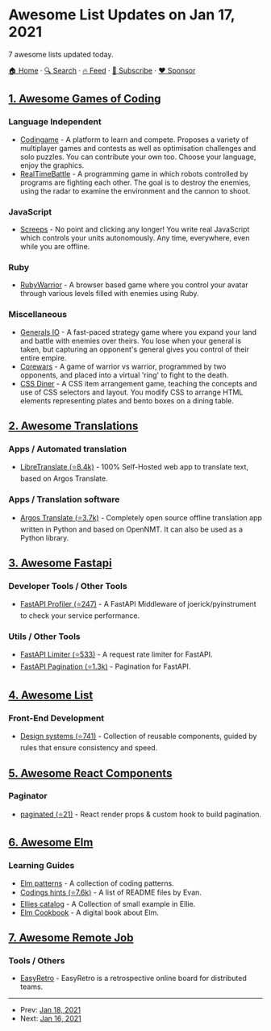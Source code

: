 # Awesome List Updates on Jan 17, 2021

7 awesome lists updated today.

[🏠 Home](/README.md) · [🔍 Search](https://www.trackawesomelist.com/search/) · [🔥 Feed](https://www.trackawesomelist.com/rss.xml) · [📮 Subscribe](https://trackawesomelist.us17.list-manage.com/subscribe?u=d2f0117aa829c83a63ec63c2f&id=36a103854c) · [❤️  Sponsor](https://github.com/sponsors/theowenyoung)



## [1. Awesome Games of Coding](/content/michelpereira/awesome-games-of-coding/README.md)

### Language Independent

*   [Codingame](https://www.codingame.com/home) - A platform to learn and compete. Proposes a variety of multiplayer games and contests as well as optimisation challenges and solo puzzles. You can contribute your own too. Choose your language, enjoy the graphics.
*   [RealTimeBattle](http://realtimebattle.sourceforge.net) - A programming game in which robots controlled by programs are fighting each other. The goal is to destroy the enemies, using the radar to examine the environment and the cannon to shoot.

### JavaScript

*   [Screeps](https://screeps.com) - No point and clicking any longer! You write real JavaScript which controls your units autonomously. Any time, everywhere, even while you are offline.

### Ruby

*   [RubyWarrior](https://www.bloc.io/ruby-warrior) - A browser based game where you control your avatar through various levels filled with enemies using Ruby.

### Miscellaneous

*   [Generals IO](http://generals.io) - A fast-paced strategy game where you expand your land and battle with enemies over theirs. You lose when your general is taken, but capturing an opponent's general gives you control of their entire empire.
*   [Corewars](http://www.corewars.org) - A game of warrior vs warrior, programmed by two opponents, and placed into a virtual 'ring' to fight to the death.
*   [CSS Diner](http://flukeout.github.io) - A CSS item arrangement game, teaching the concepts and use of CSS selectors and layout. You modify CSS to arrange HTML elements representing plates and bento boxes on a dining table.

## [2. Awesome Translations](/content/mbiesiad/awesome-translations/README.md)

### Apps / Automated translation

*   [LibreTranslate (⭐8.4k)](https://github.com/uav4geo/LibreTranslate) - 100% Self-Hosted web app to translate text, based on Argos Translate.

### Apps / Translation software

*   [Argos Translate (⭐3.7k)](https://github.com/argosopentech/argos-translate) - Completely open source offline translation app written in Python and based on OpenNMT. It can also be used as a Python library.

## [3. Awesome Fastapi](/content/mjhea0/awesome-fastapi/README.md)

### Developer Tools / Other Tools

*   [FastAPI Profiler (⭐247)](https://github.com/sunhailin-Leo/fastapi_profiler) - A FastAPI Middleware of joerick/pyinstrument to check your service performance.

### Utils / Other Tools

*   [FastAPI Limiter (⭐533)](https://github.com/long2ice/fastapi-limiter) - A request rate limiter for FastAPI.
*   [FastAPI Pagination (⭐1.3k)](https://github.com/uriyyo/fastapi-pagination) - Pagination for FastAPI.

## [4. Awesome List](/content/sindresorhus/awesome/README.md)

### Front-End Development

*   [Design systems (⭐741)](https://github.com/klaufel/awesome-design-systems#readme) - Collection of reusable components, guided by rules that ensure consistency and speed.

## [5. Awesome React Components](/content/brillout/awesome-react-components/README.md)

### Paginator

*   [paginated (⭐21)](https://github.com/makotot/paginated) - React render props & custom hook to build pagination.

## [6. Awesome Elm](/content/sporto/awesome-elm/README.md)

### Learning Guides

*   [Elm patterns](https://sporto.github.io/elm-patterns/) - A collection of coding patterns.
*   [Codings hints (⭐7.6k)](https://github.com/elm/compiler/tree/master/hints) - A list of README files by Evan.
*   [Ellies catalog](https://janiczek-ellies.builtwithdark.com/) - A Collection of small example in Ellie.
*   [Elm Cookbook](https://orasund.gitbook.io/elm-cookbook/) - A digital book about Elm.

## [7. Awesome Remote Job](/content/lukasz-madon/awesome-remote-job/README.md)

### Tools / Others

*   [EasyRetro](https://easyretro.io) - EasyRetro is a retrospective online board for distributed teams.

---

- Prev: [Jan 18, 2021](/content/2021/01/18/README.md)
- Next: [Jan 16, 2021](/content/2021/01/16/README.md)